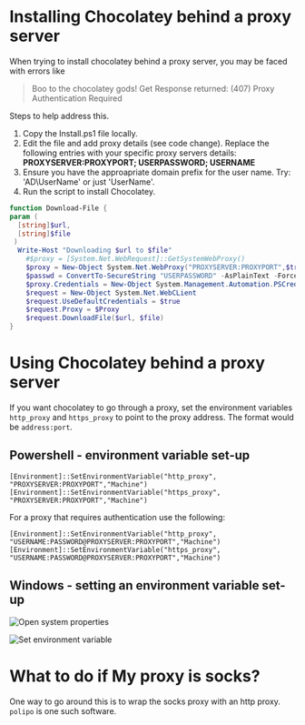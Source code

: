 # Installing Chocolatey behind a proxy server

When trying to install chocolatey behind a proxy server, you may be faced with errors like

> Boo to the chocolatey gods! Get Response returned: (407) Proxy Authentication Required

Steps to help address this.

1. Copy the Install.ps1 file locally.
2. Edit the file and add proxy details (see code change). Replace the following entries with your specific proxy servers details: **PROXYSERVER:PROXYPORT; USERPASSWORD; USERNAME**
3. Ensure you have the approapriate domain prefix for the user name. Try: 'AD\UserName' or just 'UserName'.
4. Run the script to install Chocolatey.

```PowerShell
function Download-File {
param (
  [string]$url,
  [string]$file
 )
  Write-Host "Downloading $url to $file"
    #$proxy = [System.Net.WebRequest]::GetSystemWebProxy() 
    $proxy = New-Object System.Net.WebProxy("PROXYSERVER:PROXYPORT",$true)
    $passwd = ConvertTo-SecureString "USERPASSWORD" -AsPlainText -Force; ## Website credentials     
    $proxy.Credentials = New-Object System.Management.Automation.PSCredential ("USERNAME", $passwd); 
    $request = New-Object System.Net.WebCLient 
    $request.UseDefaultCredentials = $true     
    $request.Proxy = $Proxy
    $request.DownloadFile($url, $file)
}
```

# Using Chocolatey behind a proxy server
If you want chocolatey to go through a proxy, set the environment variables `http_proxy` and `https_proxy` to point to the proxy address. The format would be `address:port`. 

## Powershell - environment variable set-up

 ``[Environment]::SetEnvironmentVariable("http_proxy", "PROXYSERVER:PROXYPORT","Machine")``
 ``[Environment]::SetEnvironmentVariable("https_proxy", "PROXYSERVER:PROXYPORT","Machine")``


For a proxy that requires authentication use the following:

 ``[Environment]::SetEnvironmentVariable("http_proxy", "USERNAME:PASSWORD@PROXYSERVER:PROXYPORT","Machine")``
 ``[Environment]::SetEnvironmentVariable("https_proxy", "USERNAME:PASSWORD@PROXYSERVER:PROXYPORT","Machine")``

## Windows - setting an environment variable set-up

![Open system properties](https://f.cloud.github.com/assets/396205/243504/d73aa158-8a49-11e2-96b8-6c04c1a5f06c.png)

![Set environment variable](https://f.cloud.github.com/assets/396205/243529/b9636100-8a4a-11e2-9ec6-1ea6f99c9e35.png)

# What to do if My proxy is socks?

One way to go around this is to wrap the socks proxy with an http proxy. `polipo` is one such software. 
